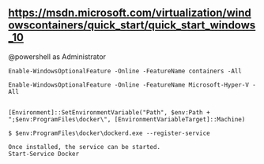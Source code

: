 
## https://msdn.microsoft.com/virtualization/windowscontainers/quick_start/quick_start_windows_10

@powershell as Administrator
```
Enable-WindowsOptionalFeature -Online -FeatureName containers -All

Enable-WindowsOptionalFeature -Online -FeatureName Microsoft-Hyper-V -All


[Environment]::SetEnvironmentVariable("Path", $env:Path + ";$env:ProgramFiles\docker\", [EnvironmentVariableTarget]::Machine)

$ $env:ProgramFiles\docker\dockerd.exe --register-service

Once installed, the service can be started.
Start-Service Docker
```